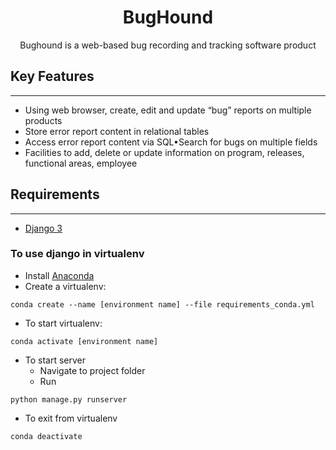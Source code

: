 <center> <h1> BugHound </h1>

Bughound is a web-based bug recording and tracking software product

</center>

## Key Features

---

- Using web browser, create, edit and update “bug” reports on multiple products
- Store error report content in relational tables
- Access error report content via SQL•Search for bugs on multiple fields
- Facilities to add, delete or update information on program, releases, functional areas, employee

## Requirements

---

- [Django 3](https://docs.djangoproject.com/en/3.0/intro/install/)

### To use django in virtualenv

- Install [Anaconda](https://docs.anaconda.com/anaconda/install/)
- Create a virtualenv:

```{.python}
conda create --name [environment name] --file requirements_conda.yml
```

- To start virtualenv:

```{.python}
conda activate [environment name]
```

- To start server
  - Navigate to project folder
  - Run

```{.python}
python manage.py runserver
```

- To exit from virtualenv

```{.python}
conda deactivate
```
